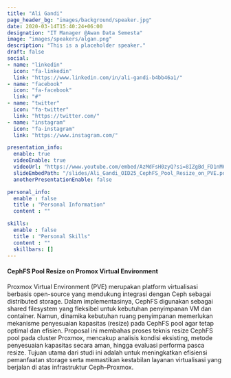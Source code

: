 ```yaml
---
title: "Ali Gandi"
page_header_bg: "images/background/speaker.jpg"
date: 2020-03-14T15:40:24+06:00
designation: "IT Manager @Awan Data Semesta"
image: "images/speakers/algan.png"
description: "This is a placeholder speaker."
draft: false
social:
- name: "linkedin"
  icon: "fa-linkedin"
  link: "https://www.linkedin.com/in/ali-gandi-b4bb46a1/"
- name: "facebook"
  icon: "fa-facebook"
  link: "#"
- name: "twitter"
  icon: "fa-twitter"
  link: "https://twitter.com/"
- name: "instagram"
  icon: "fa-instagram"
  link: "https://www.instagram.com/"

presentation_info:
  enable: true
  videoEnable: true
  videoUrl: "https://www.youtube.com/embed/AzMdFsH0zyQ?si=8IZgBd_FD1nM6tTV"
  slideEmbedPath: "/slides/Ali_Gandi_OID25_CephFS_Pool_Resize_on_PVE.pdf" 
  anotherPresentationEnable: false

personal_info:
  enable : false
  title : "Personal Information"
  content : ""

skills:
  enable : false
  title : "Personal Skills"
  content : ""
  skillbars: []
---
```


#### CephFS Pool Resize on Promox Virtual Environment

Proxmox Virtual Environment (PVE) merupakan platform virtualisasi berbasis open-source yang mendukung integrasi dengan Ceph sebagai distributed storage. Dalam implementasinya, CephFS digunakan sebagai shared filesystem yang fleksibel untuk kebutuhan penyimpanan VM dan container. Namun, dinamika kebutuhan ruang penyimpanan memerlukan mekanisme penyesuaian kapasitas (resize) pada CephFS pool agar tetap optimal dan efisien. Proposal ini membahas proses teknis resize CephFS pool pada cluster Proxmox, mencakup analisis kondisi eksisting, metode penyesuaian kapasitas secara aman, hingga evaluasi performa pasca resize. Tujuan utama dari studi ini adalah untuk meningkatkan efisiensi pemanfaatan storage serta memastikan kestabilan layanan virtualisasi yang berjalan di atas infrastruktur Ceph–Proxmox.
